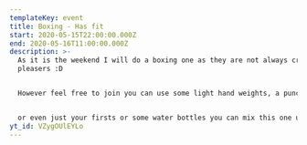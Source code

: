 ```yaml
---
templateKey: event
title: Boxing - Has fit
start: 2020-05-15T22:00:00.000Z
end: 2020-05-16T11:00:00.000Z
description: >-
  As it is the weekend I will do a boxing one as they are not always crowed
  pleasers :D


  However feel free to join you can use some light hand weights, a punch bag if you have one, some boxing gloves 


  or even just your firsts or some water bottles you can mix this one up how you like but it will be tough 🔥
yt_id: VZygOUlEYLo
---
```

